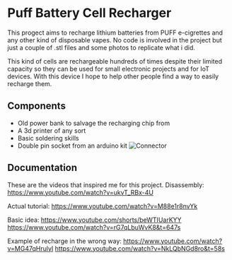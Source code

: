# Puff Battery Cell Recharger
This progect aims to recharge lithium batteries from PUFF e-cigrettes and any other kind of disposable vapes.
No code is involved in the project but just a couple of .stl files and some photos to replicate what i did.

This kind of cells are rechargeable hundreds of times despite their limited capacity so they can be used for small electronic projects and for IoT devices.
With this device I hope to help other people find a way to easily recharge them.

## Components
- Old power bank to salvage the recharging chip from
  <img src="" >
- A 3d printer of any sort
- Basic soldering skills
- Double pin socket from an arduino kit ![Connector](https://github.com/LobinArcolungo/puff_regharge/assets/72403876/25198b05-cf50-49fa-9c4e-cee789447f68)




  

## Documentation
These are the videos that inspired me for this project. 
Disassembly: https://www.youtube.com/watch?v=ukvT_RBx-4U

Actual tutorial: https://www.youtube.com/watch?v=M88e1r8nvYk

Basic idea: 
https://www.youtube.com/shorts/beWTIUarKYY
https://www.youtube.com/watch?v=rG7qLbuWvK8&t=647s

Example of recharge in the wrong way: 
https://www.youtube.com/watch?v=MG47qHrulyI
https://www.youtube.com/watch?v=NkLQbNGd8ro&t=58s
